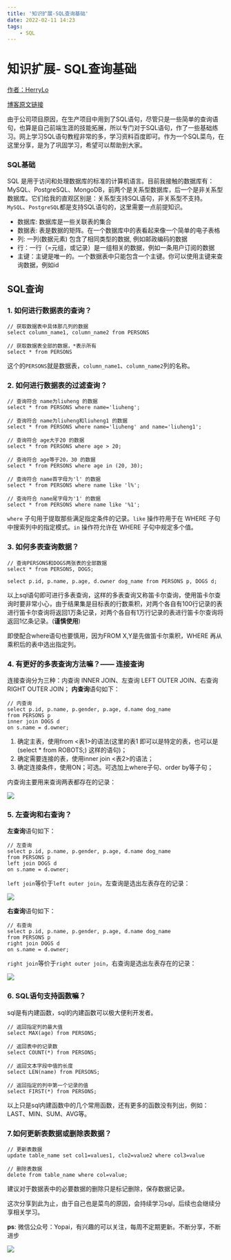 ```yaml
---
title: '知识扩展-SQL查询基础'
date: 2022-02-11 14:23
tags: 
    - SQL
---
```


# 知识扩展- SQL查询基础

[作者：HerryLo](https://github.com/HerryLo)

[博客原文链接](https://github.com/AttemptWeb/Record/issues/32)

由于公司项目原因，在生产项目中用到了SQL语句，尽管只是一些简单的查询语句，也算是自己前端生涯的技能拓展，所以专门对于SQL语句，作了一些基础练习。网上学习SQL语句教程非常的多，学习资料百度即可。作为一个SQL菜鸟，在这里分享，是为了巩固学习，希望可以帮助到大家。

### SQL基础
SQL 是用于访问和处理数据库的标准的计算机语言。目前我接触的数据库有：MySQL、PostgreSQL、MongoDB，前两个是关系型数据库，后一个是非关系型数据库。它们给我的直观区别是：关系型支持SQL语句，非关系型不支持。`MySQL`、`PostgreSQL`都是支持SQL语句的，这里需要一点前提知识。

 - 数据库: 数据库是一些关联表的集合
 - 数据表: 表是数据的矩阵。在一个数据库中的表看起来像一个简单的电子表格
 - 列: 一列(数据元素) 包含了相同类型的数据, 例如邮政编码的数据
 - 行：一行（=元组，或记录）是一组相关的数据，例如一条用户订阅的数据
 - 主键：主键是唯一的。一个数据表中只能包含一个主键。你可以使用主键来查询数据，例如id

## SQL查询

### 1. 如何进行数据表的查询？
```
// 获取数据表中具体那几列的数据
select column_name1, column_name2 from PERSONS

// 获取数据表全部的数据，*表示所有
select * from PERSONS
```
这个的`PERSONS`就是数据表，`column_name1`、`column_name2`列的名称。

### 2. 如何进行数据表的过滤查询？
```
// 查询符合 name为liuheng 的数据
select * from PERSONS where name='liuheng';

// 查询符合 name为liuheng和liuheng1 的数据
select * from PERSONS where name='liuheng' and name='liuheng1';

// 查询符合 age大于20 的数据
select * from PERSONS where age > 20;

// 查询符合 age等于20，30 的数据
select * from PERSONS where age in (20, 30);

// 查询符合 name首字母为'l' 的数据
select * from PERSONS where name like 'l%';

// 查询符合 name尾字母为'1' 的数据
select * from PERSONS where name like '%1';
```
`where` 子句用于提取那些满足指定条件的记录。`like` 操作符用于在 WHERE 子句中搜索列中的指定模式。`in` 操作符允许在 WHERE 子句中规定多个值。

### 3. 如何多表查询数据？
```
// 查询PERSONS和DOGS两张表的全部数据
select * from PERSONS, DOGS;

select p.id, p.name, p.age, d.owner dog_name from PERSONS p, DOGS d;
```
以上sql语句即可进行多表查询，这样的多表查询又称笛卡尔查询，使用笛卡尔查询时要非常小心，由于结果集是目标表的行数乘积，对两个各自有100行记录的表进行笛卡尔查询将返回1万条记录，对两个各自有1万行记录的表进行笛卡尔查询将返回1亿条记录。(**谨慎使用**)

即使配合where语句也要慎用，因为FROM X,Y是先做笛卡尔乘积，WHERE 再从乘积后的表中选出指定列。

### 4. 有更好的多表查询方法嘛？—— 连接查询
连接查询分为三种：内查询 INNER JOIN、左查询 LEFT OUTER JOIN、右查询 RIGHT OUTER JOIN；
**内查询**语句如下：
```
// 内查询
select p.id, p.name, p.gender, p.age, d.name dog_name
from PERSONS p
inner join DOGS d
on s.name = d.owner;
```
 1. 确定主表，使用from <表1>的语法(这里的表1 即可以是特定的表，也可以是(select * from ROBOTS;) 这样的语句)；
 2. 确定需要连接的表，使用inner join <表2>的语法；
 3. 确定连接条件，使用ON；可选。可选加上where子句、order by等子句；

内查询主要用来查询两表都存在的记录：

![](https://www.runoob.com/wp-content/uploads/2014/03/img_innerjoin.gif)

### 5. 左查询和右查询？
**左查询**语句如下：
```
// 左查询
select p.id, p.name, p.gender, p.age, d.name dog_name
from PERSONS p
left join DOGS d
on s.name = d.owner;
```
`left join`等价于`left outer join`，左查询是选出左表存在的记录：

![](https://www.runoob.com/wp-content/uploads/2014/03/img_leftjoin.gif)

**右查询**语句如下：
```
// 右查询
select p.id, p.name, p.gender, p.age, d.name dog_name
from PERSONS p
right join DOGS d
on s.name = d.owner;
```
`right join`等价于`right outer join`，右查询是选出左表存在的记录：

![](https://www.runoob.com/wp-content/uploads/2014/03/img_rightjoin.gif)

### 6. SQL语句支持函数嘛？
sql是有内建函数，sql的内建函数可以极大便利开发者。
```
// 返回指定列的最大值
select MAX(age) from PERSONS;

// 返回表中的记录数
select COUNT(*) from PERSONS;

// 返回文本字段中值的长度
select LEN(name) from PERSONS;

// 返回指定的列中第一个记录的值
select FIRST(*) from PERSONS;
```
以上只是sql内建函数中的几个常用函数，还有更多的函数没有列出，例如：LAST、MIN、SUM、AVG等。

### 7.如何更新表数据或删除表数据？
```
// 更新表数据
update table_name set col1=values1, clo2=value2 where col3=value

// 删除表数据
delete from table_name where col=value;
``` 
建议对于数据表中的必要数据的删除只是标记删除，保存数据记录。

这次分享到此为止，由于自己也是菜鸟的原因，会持续学习sql，后续也会继续分享相关学习。

**ps**: 微信公众号：Yopai，有兴趣的可以关注，每周不定期更新。不断分享，不断进步

![](/webChat1.png)
